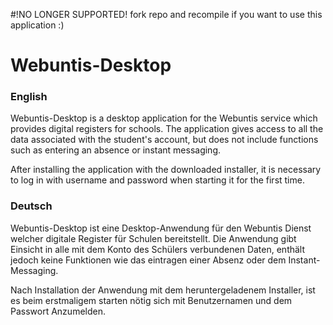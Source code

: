 #!NO LONGER SUPPORTED!
fork repo and recompile if you want to use this application :)

# Webuntis-Desktop
 
### English
Webuntis-Desktop is a desktop application for the Webuntis service which provides digital registers for schools.
The application gives access to all the data associated with the student's account, but does not include functions such as entering an absence or instant messaging.

After installing the application with the downloaded installer, it is necessary to log in with username and password when starting it for the first time.

### Deutsch
Webuntis-Desktop ist eine Desktop-Anwendung für den Webuntis Dienst welcher digitale Register für Schulen bereitstellt.
Die Anwendung gibt Einsicht in alle mit dem Konto des Schülers verbundenen Daten, enthält jedoch keine Funktionen wie das eintragen einer Absenz oder dem Instant-Messaging.

Nach Installation der Anwendung mit dem heruntergeladenem Installer, ist es beim erstmaligem starten nötig sich mit Benutzernamen und dem Passwort Anzumelden.

